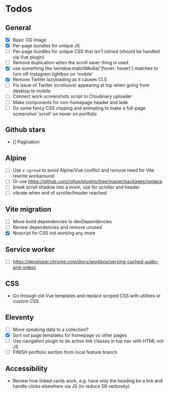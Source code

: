 # Todos

## General

- [x] Basic OG image
- [x] Per-page bundles for unique JS
- [ ] Per-page bundles for unique CSS _that isn't inlined_ (should be handled via Vue plugin)
- [ ] Remove duplication when the scroll saver thing is used
- [x] use something like !window.matchMedia('(hover: hover)').matches to turn off Instagram lightbox on 'mobile'
- [x] Remove Twitter lazyloading as it causes CLS
- [ ] Fix issue of Twitter scrollsaver appearing at top when going from desktop to mobile
- [ ] Connect work screenshots script to Cloudinary uploader
- [ ] Make components for non-homepage header and lede
- [ ] Do some fancy CSS clipping and animating to make a full-page screenshot 'scroll' on hover on portfolio

## Github stars

- [] Pagination

## Alpine

- [ ] Use `x-spread` to avoid Alpine/Vue conflict and remove need for Vite rewrite workaround
- [ ] Or use https://github.com/rollup/plugins/tree/master/packages/replace
- [ ] break scroll shadow into a mixin, use for scroller and header
- [ ] vibrate when end of scroller/header reached

## Vite migration

- [ ] Move build dependencies to devDependencies
- [ ] Review dependencies and remove unused
- [x] Noscript for CSS not working any more

## Service worker

- [ ] https://developer.chrome.com/docs/workbox/serving-cached-audio-and-video/

## CSS

- Go through old Vue templates and replace scoped CSS with utilities or custom CSS

## Eleventy

- [ ] Move speaking data to a collection?
- [x] Sort out page templates for homepage vs other pages
- [ ] Use navigation plugin to do active link classes in top nav with HTML not JS
- [ ] FINISH portfolio section from local feature branch

## Accessibility

- Review how linked cards work, e.g. have only the heading be a link and handle clicks elsewhere via JS (to reduce SR verbosity)
